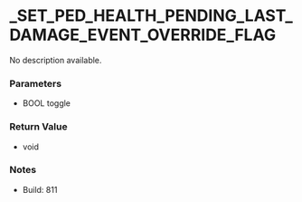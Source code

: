 # _SET_PED_HEALTH_PENDING_LAST_DAMAGE_EVENT_OVERRIDE_FLAG

No description available.

### Parameters
* BOOL toggle

### Return Value
* void

### Notes
* Build: 811


